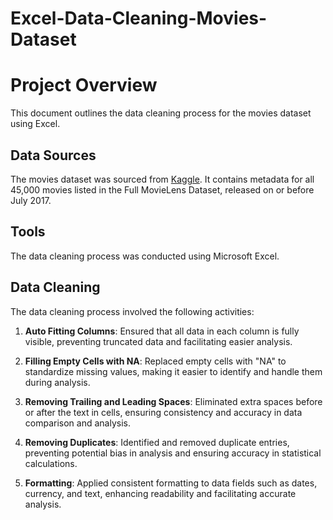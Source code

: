 # Excel-Data-Cleaning-Movies-Dataset

# Project Overview

This document outlines the data cleaning process for the movies dataset using Excel.

## Data Sources

The movies dataset was sourced from [Kaggle](https://www.kaggle.com/datasets/rounakbanik/the-movies-dataset). It contains metadata for all 45,000 movies listed in the Full MovieLens Dataset, released on or before July 2017. 

## Tools

The data cleaning process was conducted using Microsoft Excel.

## Data Cleaning

The data cleaning process involved the following activities:

1. **Auto Fitting Columns**: Ensured that all data in each column is fully visible, preventing truncated data and facilitating easier analysis.

2. **Filling Empty Cells with NA**: Replaced empty cells with "NA" to standardize missing values, making it easier to identify and handle them during analysis.

3. **Removing Trailing and Leading Spaces**: Eliminated extra spaces before or after the text in cells, ensuring consistency and accuracy in data comparison and analysis.

4. **Removing Duplicates**: Identified and removed duplicate entries, preventing potential bias in analysis and ensuring accuracy in statistical calculations.

5. **Formatting**: Applied consistent formatting to data fields such as dates, currency, and text, enhancing readability and facilitating accurate analysis.
